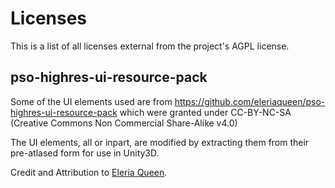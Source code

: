 # Licenses

This is a list of all licenses external from the project's AGPL license.

## pso-highres-ui-resource-pack

Some of the UI elements used are from https://github.com/eleriaqueen/pso-highres-ui-resource-pack which were granted under CC-BY-NC-SA (Creative Commons Non Commercial Share-Alike v4.0)

The UI elements, all or inpart, are modified by extracting them from their pre-atlased form for use in Unity3D.

Credit and Attribution to [Eleria Queen](https://github.com/eleriaqueen).
